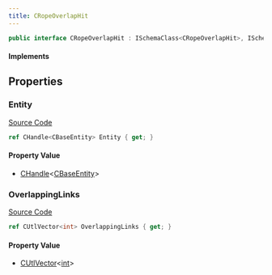 ```yaml
---
title: CRopeOverlapHit
---
```


```csharp
public interface CRopeOverlapHit : ISchemaClass<CRopeOverlapHit>, ISchemaField, ISchemaClass, INativeHandle
```

#### Implements

## Properties

### Entity

[Source Code](https://github.com/swiftly-solution/swiftlys2/blob/main/managed/src/SwiftlyS2.Generated/Schemas/Interfaces/CRopeOverlapHit.cs#L17)

```csharp
ref CHandle<CBaseEntity> Entity { get; }
```

#### Property Value

- [CHandle](/docs/api/shared/natives/chandle-1)<[CBaseEntity](/docs/api/shared/schemadefinitions/cbaseentity)>

### OverlappingLinks

[Source Code](https://github.com/swiftly-solution/swiftlys2/blob/main/managed/src/SwiftlyS2.Generated/Schemas/Interfaces/CRopeOverlapHit.cs#L19)

```csharp
ref CUtlVector<int> OverlappingLinks { get; }
```

#### Property Value

- [CUtlVector](/docs/api/-1)<[int](https://learn.microsoft.com/dotnet/api/system.int32)>

